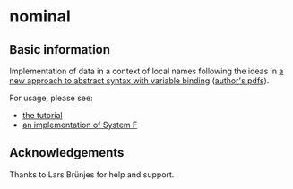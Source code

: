 # nominal

## Basic information

Implementation of data in a context of local names following the ideas in [a new approach to abstract syntax with variable binding](https://link.springer.com/article/10.1007/s001650200016) ([author's pdfs](http://www.gabbay.org.uk/papers.html#newaas-jv)).

For usage, please see: 

* [the tutorial](https://github.com/bellissimogiorno/nominal/blob/master/src/Language/Nominal/Examples/Tutorial.hs) 
* [an implementation of System F](https://github.com/bellissimogiorno/nominal/blob/master/src/Language/Nominal/Examples/SystemF.hs)


## Acknowledgements

Thanks to Lars Brünjes for help and support. 
